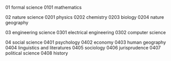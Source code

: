 01 formal science
	0101 mathematics

02 nature science
	0201 physics
	0202 chemistry
	0203 biology
	0204 nature geography

03 engineering science
	0301 electrical engineering
	0302 computer science

04 social science
	0401 psychology
	0402 economy
	0403 human geography
	0404 linguistics and literatures
	0405 sociology
	0406 jurisprudence
	0407 political science
	0408 history
